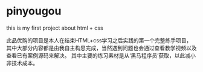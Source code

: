 # pinyougou
this is my first project about html + css

  此品优购的项目是本人在结束HTML+css学习之后实践的第一个完整练手项目，其中大部分内容都是由我自主构思完成，当然遇到问题也会通过查看教学视频以及查看已有案例源码来解决。
  其中主要的练习素材是从‘黑马程序员’获取，以此减小非技术成本。
